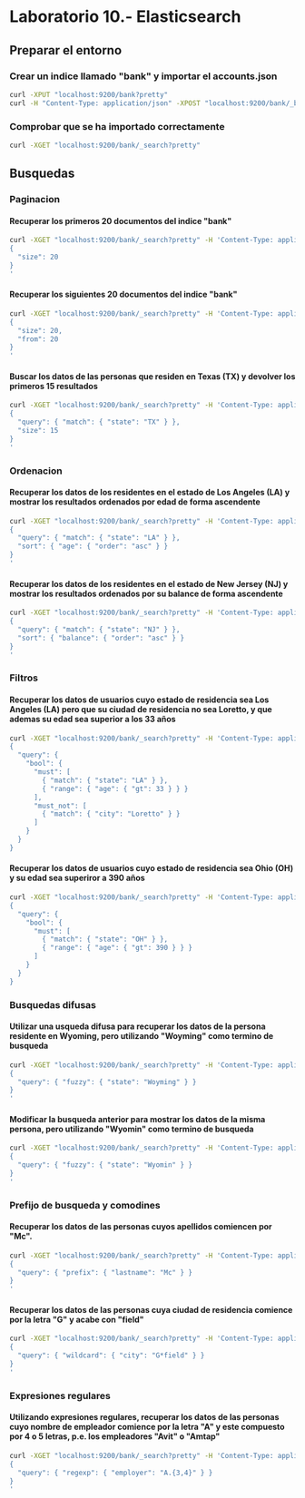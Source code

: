 # Laboratorio 10.- Elasticsearch

## Preparar el entorno

### Crear un indice llamado "bank" y importar el accounts.json

```bash
curl -XPUT "localhost:9200/bank?pretty"
curl -H "Content-Type: application/json" -XPOST "localhost:9200/bank/_bulk?pretty&refresh" --data-binary "@accounts.json"
```

### Comprobar que se ha importado correctamente

```bash
curl -XGET "localhost:9200/bank/_search?pretty"
```

## Busquedas

### Paginacion

#### Recuperar los primeros 20 documentos del indice "bank"

```bash
curl -XGET "localhost:9200/bank/_search?pretty" -H 'Content-Type: application/json' -d'
{
  "size": 20
}
'
```

#### Recuperar los siguientes 20 documentos del indice "bank"

```bash
curl -XGET "localhost:9200/bank/_search?pretty" -H 'Content-Type: application/json' -d'
{
  "size": 20,
  "from": 20
}
'
```

#### Buscar los datos de las personas que residen en Texas (TX) y devolver los primeros 15 resultados

```bash
curl -XGET "localhost:9200/bank/_search?pretty" -H 'Content-Type: application/json' -d'
{
  "query": { "match": { "state": "TX" } },
  "size": 15
}
'
```

### Ordenacion

#### Recuperar los datos de los residentes en el estado de Los Angeles (LA) y mostrar los resultados ordenados por edad de forma ascendente

```bash
curl -XGET "localhost:9200/bank/_search?pretty" -H 'Content-Type: application/json' -d'
{
  "query": { "match": { "state": "LA" } },
  "sort": { "age": { "order": "asc" } }
}
'
```

#### Recuperar los datos de los residentes en el estado de New Jersey (NJ) y mostrar los resultados ordenados por su balance de forma ascendente

```bash
curl -XGET "localhost:9200/bank/_search?pretty" -H 'Content-Type: application/json' -d'
{
  "query": { "match": { "state": "NJ" } },
  "sort": { "balance": { "order": "asc" } }
}
'
```

### Filtros

#### Recuperar los datos de usuarios cuyo estado de residencia sea Los Angeles (LA) pero que su ciudad de residencia no sea Loretto, y que ademas su edad sea superior a los 33 años

```bash
curl -XGET "localhost:9200/bank/_search?pretty" -H 'Content-Type: application/json' -d'
{
  "query": {
    "bool": {
      "must": [
        { "match": { "state": "LA" } },
        { "range": { "age": { "gt": 33 } } }
      ],
      "must_not": [
        { "match": { "city": "Loretto" } }
      ]
    }
  }
}
```

#### Recuperar los datos de usuarios cuyo estado de residencia sea Ohio (OH) y su edad sea superiror a 390 años

```bash
curl -XGET "localhost:9200/bank/_search?pretty" -H 'Content-Type: application/json' -d'
{
  "query": {
    "bool": {
      "must": [
        { "match": { "state": "OH" } },
        { "range": { "age": { "gt": 390 } } }
      ]
    }
  }
}
```

### Busquedas difusas

#### Utilizar una usqueda difusa para recuperar los datos de la persona residente en Wyoming, pero utilizando "Woyming" como termino de busqueda

```bash
curl -XGET "localhost:9200/bank/_search?pretty" -H 'Content-Type: application/json' -d'
{
  "query": { "fuzzy": { "state": "Woyming" } }
}
'
```

#### Modificar la busqueda anterior para mostrar los datos de la misma persona, pero utilizando "Wyomin" como termino de busqueda

```bash
curl -XGET "localhost:9200/bank/_search?pretty" -H 'Content-Type: application/json' -d'
{
  "query": { "fuzzy": { "state": "Wyomin" } }
}
'
```

### Prefijo de busqueda y comodines

#### Recuperar los datos de las personas cuyos apellidos comiencen por "Mc".

```bash
curl -XGET "localhost:9200/bank/_search?pretty" -H 'Content-Type: application/json' -d'
{
  "query": { "prefix": { "lastname": "Mc" } }
}
'
```

#### Recuperar los datos de las personas cuya ciudad de residencia comience por la letra "G" y acabe con "field"

```bash
curl -XGET "localhost:9200/bank/_search?pretty" -H 'Content-Type: application/json' -d'
{
  "query": { "wildcard": { "city": "G*field" } }
}
'
```

### Expresiones regulares

#### Utilizando expresiones regulares, recuperar los datos de las personas cuyo nombre de empleador comience por la letra "A" y este compuesto por 4 o 5 letras, p.e. los empleadores "Avit" o "Amtap"

```bash
curl -XGET "localhost:9200/bank/_search?pretty" -H 'Content-Type: application/json' -d'
{
  "query": { "regexp": { "employer": "A.{3,4}" } }
}
'
```
